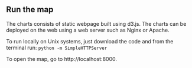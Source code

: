 ## Run the map
The charts consists of static webpage built using d3.js.
The charts can be deployed on the web using a web server such as Nginx or Apache.

To run locally on Unix systems, just download the code and from the terminal run:
```python -m SimpleHTTPServer```

To open the map, go to http://localhost:8000.
